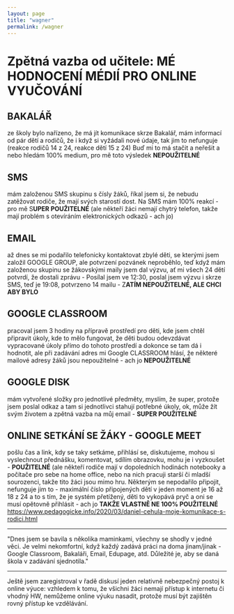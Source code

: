 ```yaml
---
layout: page
title: "wagner"
permalink: /wagner
---
```


# Zpětná vazba od učitele: MÉ HODNOCENÍ MÉDIÍ PRO ONLINE VYUČOVÁNÍ

## BAKALÁŘ

ze školy bylo nařízeno, že má jít komunikace skrze Bakalář, mám informací od pár dětí a rodičů, že i když si vyžádali nové údaje, tak jim to nefunguje (reakce rodičů 14 z 24, reakce dětí 15 z 24) Buď mi to má stačit a neřešit a nebo hledám 100% medium, pro mě toto výsledek **NEPOUŽITELNÉ**

## SMS

mám založenou SMS skupinu s čísly žáků, říkal jsem si, že nebudu zatěžovat rodiče, že mají svých starostí dost. Na SMS mám 100% reakcí - pro mě S**UPER POUŽITELNÉ** (ale někteří žáci nemají chytrý telefon, takže mají problém s otevíráním elektronických odkazů - ach jo)

## EMAIL 

až dnes se mi podařilo telefonicky kontaktovat zbylé děti, se kterými jsem založil GOOGLE GROUP, ale potvrzení pozvánek neproběhlo, teď když mám založenou skupinu se žákovskými maily jsem dal výzvu, ať mi všech 24 dětí potvrdí, že dostali zprávu - Posílal jsem ve 12:30, poslal jsem výzvu i skrze SMS, teď je 19:08, potvrzeno 14 mailu - Z**ATÍM NEPOUŽITELNÉ, ALE CHCI ABY BYLO**

## GOOGLE CLASSROOM

 pracoval jsem 3 hodiny na přípravě prostředí pro děti, kde jsem chtěl připravit úkoly, kde to mělo fungovat, že děti budou odevzdávat vypracované úkoly přímo do tohoto prostředí a dokonce se tam dá i hodnotit, ale při zadávání adres mi Google CLASSROOM hlásí, že některé mailové adresy žáků jsou nepoužitelné - ach jo **NEPOUŽITELNÉ**

## GOOGLE DISK

mám vytvořené složky pro jednotlivé předměty, myslím, že super, protože jsem poslal odkaz a tam si jednotlivci stahují potřebné úkoly, ok, může žít svým životem a zpětná vazba na můj email - **SUPER POUŽITELNÉ**


## ONLINE SETKÁNÍ SE ŽÁKY - GOOGLE MEET

pošlu čas a link, kdy se taky setkáme, přihlásí se, diskutujeme, mohou si vyslechnout přednášku, komentovat, sdílím obrazovku, mohu je i vyzkoušet - **POUŽITELNÉ** (ale někteří rodiče mají v dopoledních hodinách notebooky a počítače pro sebe na home office, nebo na nich pracuji starší či mladší sourozenci, takže tito žáci jsou mimo hru. Některým se nepodařilo připojit, nefunguje jim to - maximální číslo připojených dětí v jeden moment je 16 až 18 z 24 a to s tím, že je systém přetížený, děti to vykopává pryč a oni se musí opětovně přihlásit - ach jo **TAKŽE VLASTNĚ NE 100% POUŽITELNÉ** https://www.pedagogicke.info/2020/03/daniel-cehula-moje-komunikace-s-rodici.html 

----

"Dnes jsem se bavila s několika maminkami, všechny se shodly v jedné věci. Je velmi nekomfortní, když každý zadává práci na doma jinam/jinak - Google Classroom, Bakaláři, Email, Edupage, atd. Důležité je, aby se daná škola v zadávání sjednotila."

----

Ještě jsem zaregistroval v řadě diskusí jeden relativně nebezpečný postoj k online výuce: vzhledem k tomu, že všichni žáci nemají přístup k internetu či vhodný HW, nemůžeme online výuku nasadit, protože musí být zajištěn rovný přístup ke vzdělávání. 
